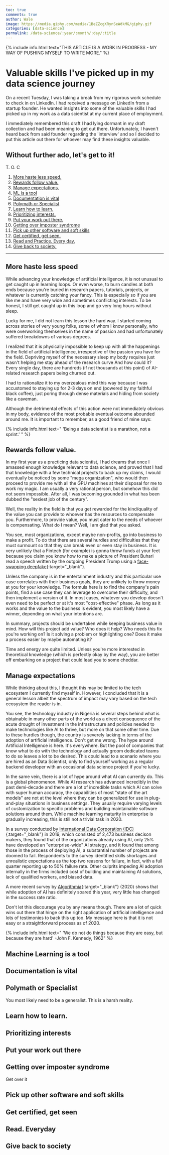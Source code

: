 ```yaml
---
toc: true
comments: true
author: Wale
image: https://media.giphy.com/media/1BeZZcgXRynSeWdkMG/giphy.gif
categories: [data-science]
permalink: /data-science/:year/:month/:day/:title
---
```

{% include info.html text="THIS ARTICLE IS A WORK IN PROGRESS - MY WAY OF PUSHING MYSELF TO WRITE MORE." %}
# Valuable skills I've picked up in my data science journey

On a recent Tuesday, I was taking a break from my rigorous work schedule to check in on LinkedIn. I had received a message on LinkedIn from a startup founder. He wanted insights into some of the valuable skills I had picked up in my work as a data scientist at my current place of employment.

I immediately remembered this draft I had lying dormant in my draft collection and had been meaning to get out there. Unfortunately, I haven't heard back from said founder regarding the 'interview' and so I decided to put this article out there for whoever may find these insights valuable.

Without further ado, let's get to it!
---

T. O. C

 1. [More haste less speed.](#more-haste-less-speed)
 1. [Rewards follow value.](#rewards-follow-value)
 1. [Manage expectations.](#manage-expectations)
 1. [ML is a tool](#machine-learning-is-a-tool)
 1. [Documentation is vital](#documentation-is-vital)
 1. [Polymath or Specialist](#polymath-or-generalist)
 1. [Learn how to learn.](#learn-how-to-learn)
 1. [Prioritizing interests.](#prioritizing-interests)
 1. [Put your work out there.](#put-your-work-out-there)
 1. [Getting over imposter syndrome](#getting-over-imposter-syndrome)
 1. [Pick up other software and soft skills](#pick-up-other-software-and-soft-skills)
 1. [Get certified, get seen.](#get-certified-get-seen)
 1. [Read and Practice. Every day.](#read-everyday)
 1. [Give back to society.](#give-back-to-society)
 

 ---

## More haste less speed

While advancing your knowledge of artificial intelligence, it is not unusual to get caught up in learning loops. Or even worse, to burn candles at both ends because you're buried in research papers, tutorials, projects, or whatever is currently catching your fancy. This is especially so if you are like me and have very wide and sometimes conflicting interests. To be honest, I still get caught up in this loop and go very long hours without sleep.

Lucky for me, I did not learn this lesson the hard way. I started coming across stories of very young folks, some of whom I know personally, who were overworking themselves in the name of passion and had unfortunately suffered breakdowns of various degrees.

I realized that it is physically impossible to keep up with all the happenings in the field of artificial intelligence, irrespective of the passion you have for the field. Depriving myself of the necessary sleep my body requires just wasn't helping me stay ahead of the research curve And how could it? Every single day, there are hundreds (if not thousands at this point) of AI-related research papers being churned out.

I had to rationalize it to my overzealous mind this way because I was accustomed to staying up for 2-3 days on end (powered by my faithful black coffee), just poring through dense materials and hiding from society like a caveman.

Although the detrimental effects of this action were not immediately obvious in my body, evidence of the most probable eventual outcome abounded around me. It is important to remember, as a good friend of mine says:
 
{% include info.html text=" 'Being a data scientist is a marathon, not a sprint.' " %}

## Rewards follow value.

In my first year as a practicing data scientist, I had dreams that once I amassed enough knowledge relevant to data science, and proved that I had that knowledge with a few technical projects to back up my claims, I would eventually be noticed by some "mega organization", who would then proceed to provide me with all the GPU machines at their disposal for me to work my magic. I am usually a very rational person, but somehow this did not seem impossible. After all, I was becoming grounded in what has been dubbed the "sexiest job of the century". 

Well, the reality in the field is that you get rewarded for the kind/quality of the value you can provide to whoever has the resources to compensate you. Furthermore, to provide value, you must cater to the needs of whoever is compensating. What do I mean? Well, I am glad that you asked. 

You see, most organizations, except maybe non-profits, go into business to make a profit. To do that there are several hurdles and difficulties that they must surmount so that they can break even or even stay in business. It is very unlikely that a Fintech (for example) is gonna throw funds at your feet because you claim you know how to make a picture of President Buhari read a speech written by the outgoing President Trump using a [face-swapping deepfake](https://github.com/shaoanlu/faceswap-GAN){:target="_blank"}. 

Unless the company is in the entertainment industry and this particular use case correlates with their business goals, they are unlikely to throw money at you for your knowledge. The formula here is to find the company's pain points, find a use case they can leverage to overcome their difficulty, and then implement a version of it. In most cases, whatever you develop doesn't even need to be perfect or at it's most "cost-effective" phase. As long as it works and the value to the business is evident, you most likely have a winner, depending on what your intentions are.

In summary, projects should be undertaken while keeping business value in mind. How will this project add value? Who does it help? Who needs this fix you're working on? Is it solving a problem or highlighting one? Does it make a process easier by maybe automating it?

Time and energy are quite limited. Unless you're more interested in theoretical knowledge (which is perfectly okay by the way), you are better off embarking on a project that could lead you to some cheddar.


## Manage expectations

While thinking about this, I thought this may be limited to the tech ecosystem I currently find myself in. However, I concluded that it is a general lesson albeit the spectrum of impact may vary based on the tech ecosystem the reader is in.

You see, the technology industry in Nigeria is several steps behind what is obtainable in many other parts of the world as a direct consequence of the acute drought of investment in the infrastructure and policies needed to make technologies like AI to thrive, but more on that some other time. Due to these hurdles though, the country is severely lacking in terms of the adoption of artificial intelligence. Don't get me wrong. The hype around Artificial Intelligence is here. It's everywhere. But the pool of companies that know what to do with the technology and actually groom dedicated teams to do so leaves a lot to be desired. This could lead to a scenario where you are hired as an Data Scientist, only to find yourself working as a regular backend developer with an occasional data science project if you're lucky.

In the same vein, there is a lot of hype around what AI can currently do. This is a global phenomenon. While AI research has advanced incredibly in the past demi-decade and there are a lot of incredible tasks which AI can solve with super human accuracy, the capabilities of most "state of the art models" are not at the level where they can be generalized for use in plug-and-play situations in business settings. They usually require varying levels of customization to specific problems and building maintainable software solutions around them. While machine learning maturity in enterprise is gradually increasing, this is still not a trivial task in 2020.

In a survey conducted by [International Data Corporation (IDC)](https://www.idc.com/getdoc.jsp?containerId=prUS45344519&utm_medium=rss_feed&utm_source=Alert&utm_campaign=rss_syndication){:target="_blank"} in 2019, which consisted of 2,473 business decison makers, they found that of the organizations already using AI, only 25% have developed an "enterprise-wide" AI strategy, and it found that among those in the process of deploying AI, a substantial number of projects are doomed to fail. Respondents to the survey identified skills shortages and unrealistic expectations as the top two reasons for failure, in fact, with a full quarter reporting up to 50% failure rate. Other culprits impeding AI adoption internally in the firms included cost of building and maintaining AI solutions, lack of qualified workers, and biased data. 

A more recent survey by [Algorithmia](https://algorithmia.com/state-of-ml){:target="_blank"} (2020) shows that while adoption of AI has definitely soared this year, very little has changed in the success rate ratio. 

Don't let this discourage you by any means though. There are a lot of quick wins out there that hinge on the right application of artificial intelligence and lots of testimonies to back this up too. My message here is that it is not easy or a straightforward process as of 2020.

{% include info.html text=" 'We do not do things because they are easy, but because they are hard' -John F. Kennedy, 1962" %}


## Machine Learning is a tool

## Documentation is vital


## Polymath or Specialist
You most likely need to be a generalist. This is a harsh reality.

## Learn how to learn.

## Prioritizing interests


## Put your work out there


## Getting over imposter syndrome

Get over it


## Pick up other software and soft skills


## Get certified, get seen


## Read. Everyday


## Give back to society